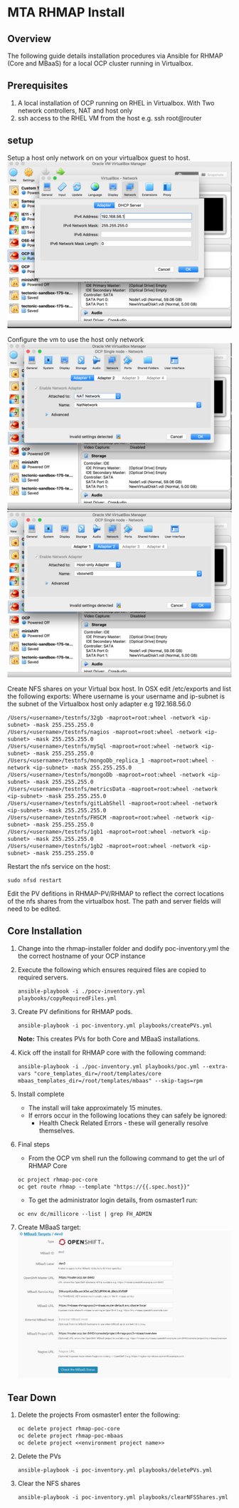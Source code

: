 # MTA RHMAP Install
## Overview
The following guide details installation procedures via Ansible for RHMAP (Core and MBaaS) for a local OCP cluster running in Virtualbox.

## Prerequisites
1. A local installation of OCP running on RHEL in Virtualbox.  With Two network controllers, NAT and host only
2. ssh access to the RHEL VM from the host e.g. ssh root@router

## setup

Setup a host only network on on your virtualbox guest to host.
![alt text](./assets/vbox-network.png "Virtual box setup")

Configure the vm to use the host only network
![alt text](./assets/vm-network1.png "Virtual box setup")
![alt text](./assets/vm-network2.png "Virtual box setup")

Create NFS shares on your Virtual box host.  In OSX edit /etc/exports and list the following exports:
Where username is your username and ip-subnet is the subnet of the Virtualbox host only adapter e.g 192.168.56.0


```
/Users/<username>/testnfs/32gb -maproot=root:wheel -network <ip-subnet> -mask 255.255.255.0
/Users/<username>/testnfs/nagios -maproot=root:wheel -network <ip-subnet> -mask 255.255.255.0
/Users/<username>/testnfs/mySql -maproot=root:wheel -network <ip-subnet> -mask 255.255.255.0
/Users/<username>/testnfs/mongoDb_replica_1 -maproot=root:wheel -network <ip-subnet> -mask 255.255.255.0
/Users/<username>/testnfs/mongoDb -maproot=root:wheel -network <ip-subnet> -mask 255.255.255.0
/Users/<username>/testnfs/metricsData -maproot=root:wheel -network <ip-subnet> -mask 255.255.255.0
/Users/<username>/testnfs/gitLabShell -maproot=root:wheel -network <ip-subnet> -mask 255.255.255.0
/Users/<username>/testnfs/FHSCM -maproot=root:wheel -network <ip-subnet> -mask 255.255.255.0
/Users/<username>/testnfs/1gb1 -maproot=root:wheel -network <ip-subnet> -mask 255.255.255.0
/Users/<username>/testnfs/1gb2 -maproot=root:wheel -network <ip-subnet> -mask 255.255.255.0 
```

Restart the nfs service on the host: 
``` 
sudo nfsd restart 
```

Edit the PV defitions in RHMAP-PV/RHMAP to reflect the correct locations of the nfs shares from the virtualbox host.  The path and server fields will need to be edited.


## Core Installation
1. Change into the rhmap-installer folder and dodify poc-inventory.yml the the correct hostname of your OCP instance
2. Execute the following which ensures required files are copied to required servers.
    ```
    ansible-playbook -i ./pocv-inventory.yml playbooks/copyRequiredFiles.yml
    ```
3. Create PV definitions for RHMAP pods.
      ```
      ansible-playbook -i poc-inventory.yml playbooks/createPVs.yml
      ```
      **Note:** This creates PVs for both Core and MBaaS installations.
      
4. Kick off the install for RHMAP core with the following command: 
    ```
    ansible-playbook -i ./poc-inventory.yml playbooks/poc.yml --extra-vars "core_templates_dir=/root/templates/core mbaas_templates_dir=/root/templates/mbaas" --skip-tags=rpm
    ```
5. Install complete
    * The install will take approximately 15 minutes.  
    * If errors occur in the following locations they can safely be ignored: 
      * Health Check Related Errors - these will generally resolve themselves.

6. Final steps
    * From the OCP vm shell run the following command to get the url of RHMAP Core
    ```
    oc project rhmap-poc-core
    oc get route rhmap --template "https://{{.spec.host}}"
    ```
    * To get the administrator login details, from osmaster1 run:
    ```
    oc env dc/millicore --list | grep FH_ADMIN
    ```


4. Create MBaaS target:
![alt text](./assets/mbaas-target.png "MBaaS target screenshot")

## Tear Down
1. Delete the projects
From osmaster1 enter the following:
    ```
    oc delete project rhmap-poc-core
    oc delete project rhmap-poc-mbaas
    oc delete project <<environment project name>>
    ```

2. Delete the PVs
    ```
    ansible-playbook -i poc-inventory.yml playbooks/deletePVs.yml
    ```

3. Clear the NFS shares
    ```
    ansible-playbook -i poc-inventory.yml playbooks/clearNFSShares.yml
    ```